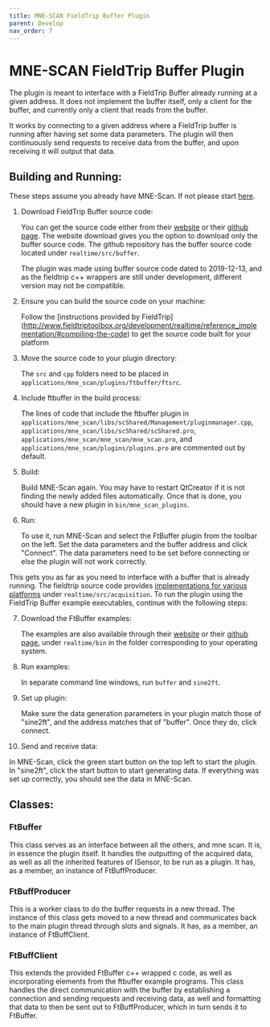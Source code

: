 ```yaml
---
title: MNE-SCAN FieldTrip Buffer Plugin
parent: Develop
nav_order: 7
---
```


# MNE-SCAN FieldTrip Buffer Plugin

The plugin is meant to interface with a FieldTrip Buffer already running at a given address. It does not implement the buffer itself, only a client for the buffer, and currently only a client that reads from the buffer.

It works by connecting to a given address where a FieldTrip buffer is running after having set some data parameters. The plugin will then continuously send requests to receive data from the buffer, and upon receiving it will output that data.

## Building and Running:

These steps assume you already have MNE-Scan. If not please start [here](https://mne-cpp.github.io/pages/started/started.html).

1. Download FieldTrip Buffer source code:

   You can get the source code either from their [website](http://www.fieldtriptoolbox.org/download/) or their [github page](https://github.com/fieldtrip/fieldtrip). The website download gives you the option to download only the buffer source code. The github repository has the buffer source code located under `realtime/src/buffer`.

   The plugin was made using buffer source code dated to 2019-12-13, and as the fieldtrip c++ wrappers are still under development, different version may not be compatible.

2. Ensure you can build the source code on your machine:

   Follow the [instructions provided by FieldTrip] (http://www.fieldtriptoolbox.org/development/realtime/reference_implementation/#compiling-the-code) to get the source code built for your platform

3. Move the source code to your plugin directory:

   The `src` and `cpp` folders need to be placed in `applications/mne_scan/plugins/ftbuffer/ftsrc`.

4. Include ftbuffer in the build process:

   The lines of code that include the ftbuffer plugin in `applications/mne_scan/libs/scShared/Management/pluginmanager.cpp`, `applications/mne_scan/libs/scShared/scShared.pro`, `applications/mne_scan/mne_scan/mne_scan.pro`, and `applications/mne_scan/plugins/plugins.pro` are commented out by default.

5. Build:

   Build MNE-Scan again. You may have to restart QtCreator if it is not finding the newly added files automatically. Once that is done, you should have a new plugin in `bin/mne_scan_plugins`.

6. Run:

   To use it, run MNE-Scan and select the FtBuffer plugin from the toolbar on the left. Set the data parameters and the buffer address and click "Connect". The data parameters need to be set before connecting or else the plugin will not work correctly.

This gets you as far as you need to interface with a buffer that is already running. The fieldtrip source code provides [implementations for various platforms](http://www.fieldtriptoolbox.org/development/realtime/implementation/) under `realtime/src/acquisition`.
To run the plugin using the FieldTrip Buffer example executables, continue with the following steps:

7. Download the FtBuffer examples:

   The examples are also available through their [website](http://www.fieldtriptoolbox.org/download/) or their [github page](https://github.com/fieldtrip/fieldtrip), under `realtime/bin` in the folder corresponding to your operating system.

8. Run examples:

   In separate command line windows, run `buffer` and `sine2ft`.

9. Set up plugin:

   Make sure the data generation parameters in your plugin match those of "sine2ft", and the address matches that of "buffer". Once they do, click connect.

10. Send and receive data:

   In MNE-Scan, click the green start button on the top left to start the plugin. In "sine2ft", click the start button to start generating data. If everything was set up correctly, you should see the data in MNE-Scan.

## Classes:

### FtBuffer

This class serves as an interface between all the others, and mne scan. It is, in essence the plugin itself. It handles the outputting of the acquired data, as well as all the inherited features of ISensor, to be run as a plugin. It has, as a member, an instance of FtBuffProducer.

### FtBuffProducer

This is a worker class to do the buffer requests in a new thread. The instance of this class gets moved to a new thread and communicates back to the main plugin thread through slots and signals. It has, as a member, an instance of FtBuffClient.

### FtBuffClient

This extends the provided FtBuffer c++ wrapped c code, as well as incorporating elements from the ftbuffer example programs. This class handles the direct communication with the buffer by establishing a connection and sending requests and receiving data, as well and formatting that data to then be sent out to FtBuffProducer, which in turn sends it to FtBuffer.
